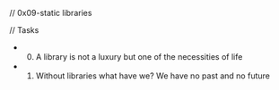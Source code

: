 // 0x09-static libraries

// Tasks

* 0. A library is not a luxury but one of the necessities of life

* 1. Without libraries what have we? We have no past and no future
